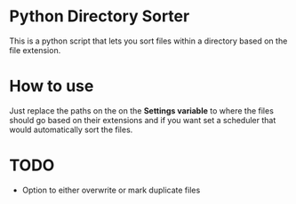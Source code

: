 # Python Directory Sorter

This is a python script that lets you sort files within a directory based on the file extension.

# How to use
Just replace the paths on the on the **Settings variable** to where the files should go based on their extensions and if you want set a scheduler that would automatically sort the files.

# TODO
- Option to either overwrite or mark duplicate files 
